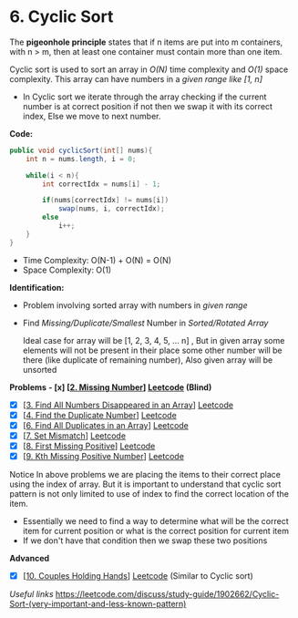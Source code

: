 # 6. Cyclic Sort

The **pigeonhole principle** states that if n items are put into m containers, with n > m, then at least one container must contain more than one item.

Cyclic sort is used to sort an array in *O(N)* time complexity and *O(1)* space complexity. This array can have numbers in a *given range like [1, n]*

- In Cyclic sort we iterate through the array checking if the current number is at correct position if not then we swap it with its correct index, Else we move to next number.

**Code:**
```java
public void cyclicSort(int[] nums){
	int n = nums.length, i = 0;

	while(i < n){
		int correctIdx = nums[i] - 1;

		if(nums[correctIdx] != nums[i])
			swap(nums, i, correctIdx);
		else
			i++;
	}
}
```

- Time Complexity: O(N-1) + O(N) = O(N)
- Space Complexity: O(1)

**Identification:** 
- Problem involving sorted array with numbers in *given range*
- Find *Missing/Duplicate/Smallest* Number in *Sorted/Rotated Array*

	Ideal case for array will be \[1, 2, 3, 4, 5, ... n\] , But in given array some elements will not be present in their place some other number will be there (like duplicate of remaining number), Also given array will be unsorted

**Problems**
**- [x] [[2. Missing Number]] [Leetcode](https://leetcode.com/problems/missing-number/) (Blind)**
- [x] [[3. Find All Numbers Disappeared in an Array]] [Leetcode](https://leetcode.com/problems/find-all-numbers-disappeared-in-an-array/)
- [x] [[4. Find the Duplicate Number]] [Leetcode](https://leetcode.com/problems/find-the-duplicate-number/)
- [x] [[6. Find All Duplicates in an Array]] [Leetcode](https://leetcode.com/problems/find-all-duplicates-in-an-array/)
- [x] [[7. Set Mismatch]] [Leetcode](https://leetcode.com/problems/set-mismatch/)
- [x] [[8. First Missing Positive]] [Leetcode](https://leetcode.com/problems/first-missing-positive/)
- [x] [[9. Kth Missing Positive Number]] [Leetcode](https://leetcode.com/problems/kth-missing-positive-number/)

Notice In above problems we are placing the items to their correct place using the index of array. But it is important to understand that cyclic sort pattern is not only limited to use of index to find the correct location of the item.

- Essentially we need to find a way to determine what will be the correct item for current position or what is the correct position for current item
- If we don't have that condition then we swap these two positions 


**Advanced**
- [x] [[10. Couples Holding Hands]] [Leetcode](https://leetcode.com/problems/couples-holding-hands/) (Similar to Cyclic sort)

*Useful links*
https://leetcode.com/discuss/study-guide/1902662/Cyclic-Sort-(very-important-and-less-known-pattern)

[2. Missing Number]:Problems/2.%20Missing%20Number.md
[3. Find All Numbers Disappeared in an Array]:Problems/3.%20Find%20All%20Numbers%20Disappeared%20in%20an%20Array.md
[4. Find the Duplicate Number]:Problems/4.%20Find%20the%20Duplicate%20Number.md
[6. Find All Duplicates in an Array]:Problems/6.%20Find%20All%20Duplicates%20in%20an%20Array.md
[7. Set Mismatch]:Problems/7.%20Set%20Mismatch.md
[8. First Missing Positive]:Problems/8.%20First%20Missing%20Positive.md
[9. Kth Missing Positive Number]:Problems/9.%20Kth%20Missing%20Positive%20Number.md
[10. Couples Holding Hands]:Problems/10.%20Couples%20Holding%20Hands.md


